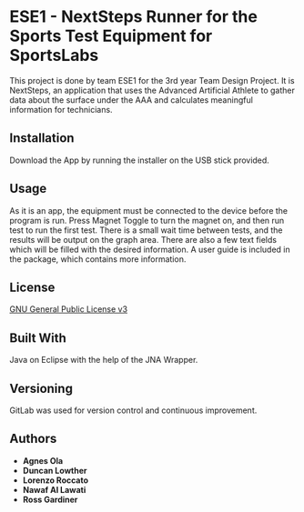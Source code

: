 # ESE1 - NextSteps Runner for the Sports Test Equipment for SportsLabs

This project is done by team ESE1 for the 3rd year Team Design Project. It is NextSteps, 
an application that uses the Advanced Artificial Athlete to gather data about the surface under the AAA and 
calculates meaningful information for technicians.


## Installation

Download the App by running the installer on the USB stick provided.

## Usage

As it is an app, the equipment must be connected to the device before the program is run. Press Magnet Toggle to turn the magnet on, and then run test to run the first test. 
There is a small wait time between tests, and the results will be output on the graph area. There are also a few text fields which will be filled with the desired information.
A user guide is included in the package, which contains more information.


## License

[GNU General Public License v3](https://www.gnu.org/licenses/gpl-3.0.en.html)


## Built With

Java on Eclipse with the help of the JNA Wrapper.

## Versioning

GitLab was used for version control and continuous improvement. 

## Authors

* **Agnes Ola**
* **Duncan Lowther**
* **Lorenzo Roccato**
* **Nawaf Al Lawati**
* **Ross Gardiner**